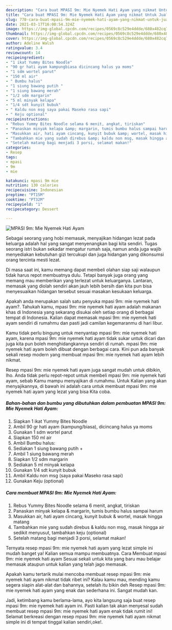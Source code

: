 ```yaml
---
description: "Cara buat MPASI 9m: Mie Nyemek Hati Ayam yang nikmat Untuk Jualan"
title: "Cara buat MPASI 9m: Mie Nyemek Hati Ayam yang nikmat Untuk Jualan"
slug: 770-cara-buat-mpasi-9m-mie-nyemek-hati-ayam-yang-nikmat-untuk-jualan
date: 2021-03-17T16:00:54.324Z
image: https://img-global.cpcdn.com/recipes/0569c8c529e4ddde/680x482cq70/mpasi-9m-mie-nyemek-hati-ayam-foto-resep-utama.jpg
thumbnail: https://img-global.cpcdn.com/recipes/0569c8c529e4ddde/680x482cq70/mpasi-9m-mie-nyemek-hati-ayam-foto-resep-utama.jpg
cover: https://img-global.cpcdn.com/recipes/0569c8c529e4ddde/680x482cq70/mpasi-9m-mie-nyemek-hati-ayam-foto-resep-utama.jpg
author: Adeline Walsh
ratingvalue: 3.4
reviewcount: 14
recipeingredient:
- "1 ikat Yummy Bites Noodle"
- "90 gr hati ayam kampungbiasa dicincang halus ya moms"
- "1 sdm wortel parut"
- "150 ml air"
- " Bumbu halus"
- "1 siung bawang putih "
- "1 siung bawang merah"
- "1/2 sdm margarin"
- "5 ml minyak kelapa"
- "1/4 sdt kunyit bubuk"
- " Kaldu non msg saya pakai Maseko rasa sapi"
- " Keju optional"
recipeinstructions:
- "Rebus Yummy Bites Noodle selama 6 menit, angkat, tiriskan"
- "Panaskan minyak kelapa &amp; margarin, tumis bumbu halus sampai harum"
- "Masukkan air, hati ayam cincang, kunyit bubuk &amp; wortel, masak hingga matang"
- "Tambahkan mie yang sudah direbus &amp; kaldu non msg, masak hingga air sedikit menyusut, tambahkan keju (optional)"
- "Setelah matang bagi menjadi 3 porsi, selamat makan!"
categories:
- Resep
tags:
- mpasi
- 9m
- mie

katakunci: mpasi 9m mie 
nutrition: 130 calories
recipecuisine: Indonesian
preptime: "PT15M"
cooktime: "PT32M"
recipeyield: "1"
recipecategory: Dessert

---
```



![MPASI 9m: Mie Nyemek Hati Ayam](https://img-global.cpcdn.com/recipes/0569c8c529e4ddde/680x482cq70/mpasi-9m-mie-nyemek-hati-ayam-foto-resep-utama.jpg)

Sebagai seorang yang hobi memasak, menyajikan hidangan lezat pada keluarga adalah hal yang sangat menyenangkan bagi kita sendiri. Tugas seorang istri bukan sekadar mengatur rumah saja, namun anda juga wajib menyediakan kebutuhan gizi tercukupi dan juga hidangan yang dikonsumsi orang tercinta mesti lezat.

Di masa  saat ini, kamu memang dapat membeli olahan siap saji walaupun tidak harus repot membuatnya dulu. Tetapi banyak juga orang yang memang mau memberikan yang terlezat untuk keluarganya. Lantaran, memasak yang diolah sendiri akan jauh lebih bersih dan kita pun bisa menyesuaikan hidangan tersebut sesuai masakan kesukaan keluarga. 



Apakah anda merupakan salah satu penyuka mpasi 9m: mie nyemek hati ayam?. Tahukah kamu, mpasi 9m: mie nyemek hati ayam adalah makanan khas di Indonesia yang sekarang disukai oleh setiap orang di berbagai tempat di Indonesia. Kalian dapat memasak mpasi 9m: mie nyemek hati ayam sendiri di rumahmu dan pasti jadi camilan kegemaranmu di hari libur.

Kamu tidak perlu bingung untuk menyantap mpasi 9m: mie nyemek hati ayam, karena mpasi 9m: mie nyemek hati ayam tidak sukar untuk dicari dan juga kita pun boleh menghidangkannya sendiri di rumah. mpasi 9m: mie nyemek hati ayam boleh dibuat dengan berbagai cara. Kini pun ada banyak sekali resep modern yang membuat mpasi 9m: mie nyemek hati ayam lebih nikmat.

Resep mpasi 9m: mie nyemek hati ayam juga sangat mudah untuk dibikin, lho. Anda tidak perlu repot-repot untuk membeli mpasi 9m: mie nyemek hati ayam, sebab Kamu mampu menyajikan di rumahmu. Untuk Kalian yang akan menyajikannya, di bawah ini adalah cara untuk membuat mpasi 9m: mie nyemek hati ayam yang lezat yang bisa Kita coba.

<!--inarticleads1-->

##### Bahan-bahan dan bumbu yang dibutuhkan dalam pembuatan MPASI 9m: Mie Nyemek Hati Ayam:

1. Siapkan 1 ikat Yummy Bites Noodle
1. Ambil 90 gr hati ayam (kampung/biasa), dicincang halus ya moms
1. Gunakan 1 sdm wortel parut
1. Siapkan 150 ml air
1. Ambil  Bumbu halus:
1. Sediakan 1 siung bawang putih +
1. Ambil 1 siung bawang merah
1. Siapkan 1/2 sdm margarin
1. Sediakan 5 ml minyak kelapa
1. Gunakan 1/4 sdt kunyit bubuk
1. Ambil  Kaldu non msg (saya pakai Maseko rasa sapi)
1. Gunakan  Keju (optional)




<!--inarticleads2-->

##### Cara membuat MPASI 9m: Mie Nyemek Hati Ayam:

1. Rebus Yummy Bites Noodle selama 6 menit, angkat, tiriskan
1. Panaskan minyak kelapa &amp; margarin, tumis bumbu halus sampai harum
1. Masukkan air, hati ayam cincang, kunyit bubuk &amp; wortel, masak hingga matang
1. Tambahkan mie yang sudah direbus &amp; kaldu non msg, masak hingga air sedikit menyusut, tambahkan keju (optional)
1. Setelah matang bagi menjadi 3 porsi, selamat makan!




Ternyata resep mpasi 9m: mie nyemek hati ayam yang lezat simple ini mudah banget ya! Kalian semua mampu membuatnya. Cara Membuat mpasi 9m: mie nyemek hati ayam Sesuai sekali untuk kita yang baru mau belajar memasak ataupun untuk kalian yang telah jago memasak.

Apakah kamu tertarik mulai mencoba membuat resep mpasi 9m: mie nyemek hati ayam nikmat tidak ribet ini? Kalau kamu mau, mending kamu segera siapin alat-alat dan bahannya, setelah itu bikin deh Resep mpasi 9m: mie nyemek hati ayam yang enak dan sederhana ini. Sangat mudah kan. 

Jadi, ketimbang kamu berlama-lama, ayo kita langsung saja buat resep mpasi 9m: mie nyemek hati ayam ini. Pasti kalian tak akan menyesal sudah membuat resep mpasi 9m: mie nyemek hati ayam enak tidak rumit ini! Selamat berkreasi dengan resep mpasi 9m: mie nyemek hati ayam nikmat simple ini di tempat tinggal kalian sendiri,oke!.

